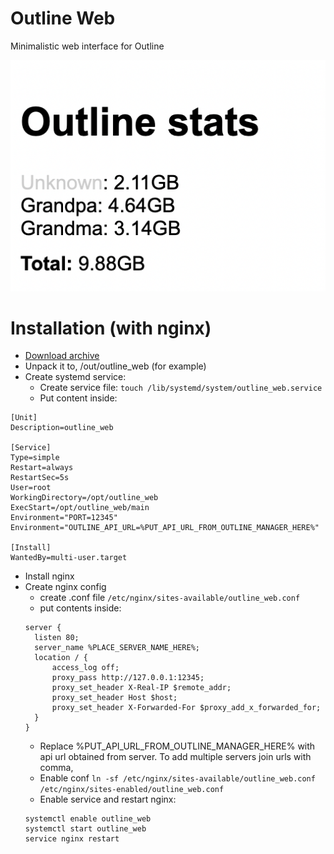 # Outline Web

Minimalistic web interface for Outline

![screenshot](screenshot.png)

# Installation (with nginx)

- [Download archive](https://github.com/Reeywhaar/outline_web/releases/latest/download/outline_web.zip)
- Unpack it to, /out/outline_web (for example)
- Create systemd service:
  - Create service file: `touch /lib/systemd/system/outline_web.service`
  - Put content inside:

```
[Unit]
Description=outline_web

[Service]
Type=simple
Restart=always
RestartSec=5s
User=root
WorkingDirectory=/opt/outline_web
ExecStart=/opt/outline_web/main
Environment="PORT=12345"
Environment="OUTLINE_API_URL=%PUT_API_URL_FROM_OUTLINE_MANAGER_HERE%"

[Install]
WantedBy=multi-user.target
```

- Install nginx
- Create nginx config
  - create .conf file `/etc/nginx/sites-available/outline_web.conf`
  - put contents inside:
  ```
  server {
  	listen 80;
  	server_name %PLACE_SERVER_NAME_HERE%;
  	location / {
  		access_log off;
  		proxy_pass http://127.0.0.1:12345;
  		proxy_set_header X-Real-IP $remote_addr;
  		proxy_set_header Host $host;
  		proxy_set_header X-Forwarded-For $proxy_add_x_forwarded_for;
  	}
  }
  ```
  - Replace %PUT_API_URL_FROM_OUTLINE_MANAGER_HERE% with api url obtained from server. To add multiple servers join urls with comma,
  - Enable conf `ln -sf /etc/nginx/sites-available/outline_web.conf /etc/nginx/sites-enabled/outline_web.conf`
  - Enable service and restart nginx:
  ```
  systemctl enable outline_web
  systemctl start outline_web
  service nginx restart
  ```
